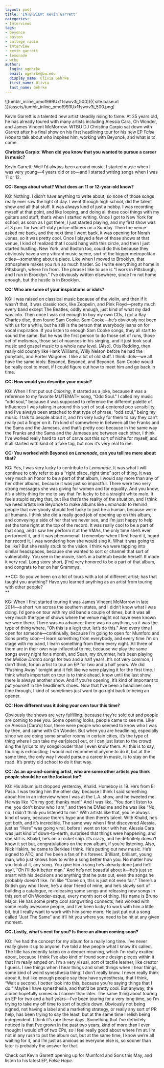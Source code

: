 ```yaml
---
layout: post
title: 'INTERVIEW: Kevin Garrett'
categories:
- Interviews
tags:
- beyonce
- boston
- college radio
- interview
- kevin garrett
- lemonade
- wtbu
author:
  login: ogehrke
  email: ogehrke@bu.edu
  display_name: Olivia Gehrke
  first_name: Olivia
  last_name: Gehrke
---
```

![tumblr_inline_omof99RUx11swxv3i_500]({{ site.baseurl }}/assets/tumblr_inline_omof99RUx11swxv3i_500.png)

Kevin Garrett is a talented new artist steadily rising to fame. At 25 years old, he has already toured with many artists including Alessia Cara, Oh Wonder, and James Vincent McMorrow. WTBU DJ Christina Carpio sat down with Garrett after his final show on his first headlining tour for his new EP _False Hope_ to talk about who inspires him, working with Beyoncé, and what is to come.

**Christina Carpio: When did you know that you wanted to pursue a career in music?**

Kevin Garrett: Well I’d always been around music. I started music when I was very young—4 years old or so—and I started writing songs when I was 11 or 12.

**CC: Songs about what? What does an 11 or 12-year-old know?**

KG: Nothing. I didn’t have anything to write about, so none of those songs really ever saw the light of day. I went through high school, did the talent show and all that stuff. It was always kind of just a hobby. I was recording myself at that point, and like looping, and doing all these cool things with my guitars and stuff; that’s when I started writing. Once I got to New York for school, as soon as I got there, I just started playing, and my first show was at 3 p.m. for two off-duty police officers on a Sunday. Then the venue asked me back, and the next time I went back, it was opening for Norah Jones, so it was pretty cool. Once I played a few of those shows at that venue, I kind of realized that I could hang with this circle, and then I just started hustling. New York, and Boston too, could do this because they obviously have a very vibrant music scene, sort of the bigger metropolitan cities—something about a place. Like when I moved to Brooklyn, that atmosphere makes you run so much harder. So I write everything at home in Pittsburgh, where I’m from. The phrase I like to use is “I work in Pittsburgh, and I run in Brooklyn.” I’ve obviously written elsewhere, since I’m not home enough, but the hustle is in Brooklyn.

**CC: Who are some of your inspirations or idols?**

KG: I was raised on classical music because of the violin, and then if it wasn’t that, it was classic rock, like Zeppelin, and Pink Floyd—pretty much every band except The Beatles, oddly enough, just kind of what my dad was into. Then once I was old enough to buy my own CDs, I got a Ray Charles disc, then found Sam Cooke. Sam Cooke—he’s obviously not been with us for a while, but he still is the person that everybody leans on for vocal inspiration. If you listen to enough Sam Cooke songs, they all start to sound the same. But he was the first person to do those set of runs, those set of melismas, those set of nuances in his singing, and it just took soul music and gospel music to a whole new level. \[Also\], Otis Redding, then really old country like Hank Williams, Willy Nelson before he had the ponytails, and Porter Wagoner. I like a lot of old stuff. I think idols—we all have the same idols: Beyoncé, Beyoncé, and Beyoncé. Sam Cooke would be really cool to meet, if I could figure out how to meet him and go back in time.

**CC: How would you describe your music?**

KG: When I first put out _Coloring_, it started as a joke, because it was a reference to my favorite MUTEMATH song, “Odd Soul.” I called my music “odd soul,” because it was supposed to reference the different palette of influences I was taking in around this sort of soul-centered pop sensibility, and I’ve always been attached to that type of phrase, “odd soul,” being my music. I talk to people about it, and I’m very lucky for them to say they can’t really put a finger on it. I’m kind of somewhere in between all the Franks and the Sams and the Jameses, and that’s pretty cool because in the same way the Franks and the Sams and the Jameses are between each other, I think I’ve worked really hard to sort of carve out this sort of niche for myself, and it all started with kind of a fake tag, but now it’s very real to me.

**CC: You worked with Beyoncé on _Lemonade_, can you tell me more about that?**

KG: Yes, I was very lucky to contribute to _Lemonade_. It was what I will continue to only refer to as a “right place, right time” sort of thing. It was very much an honor to be a part of that album, I would say more than any of her other albums, because it was just so impactful. There were two very strong messages she was giving for women and for equality. And you know, it’s a shitty thing for me to say that I’m lucky to be a straight white male. It feels stupid saying that, but like that’s the reality of the situation, and I think we need artists like Beyoncé to make albums like _Lemonade_ to remind people that everybody should feel lucky to just be a human, because we’re all humans. I think she did a really good job of opening up on this album, and conveying a side of her that we never see, and I’m just happy to help set the tone right at the top of the record. It was really cool to be a part of that song, and I saw her perform it at the VMAs, the only time she’s ever performed it, and it was phenomenal. I remember when I first heard it, heard her record it, I was wondering how she would sing it. What it was going to be like? But she really stuck to the vision. I think we were tapping into similar headspaces, because she wanted to sort or channel that sort of vulnerability. You see in the movie, she’s in a bathtub beside herself. It made it very real. Long story short, \[I’m\] very honored to be a part of that album, and congrats to her on her Grammys.

**CC: So you’ve been on a lot of tours with a lot of different artist; has that taught you anything? Have you learned anything as an artist from touring with other people?  
**

KG: When I first started touring it was James Vincent McMorrow in late 2014—a short run across the southern states, and I didn’t know what I was doing. I’d gone on tour with my old band a couple of times, but it was all very much the type of shows where the venue might not have even known we were there. There was no advance; there was no anything, so it was the type of thing where, “Oh this is a legit tour, let’s do this.” And every time I open for someone—continually, because I’m going to open for Mumford and Sons pretty soon—I learn something from everybody, and every time I’m on stage with my band, I learn something from them every night. All three of them are in their own way influential to me, because we play the same songs every night for a month, and Sean, my drummer, he’s been playing the _Mellow Drama_ songs for two and a half years. It’s not very common, I don’t think, for an artist to tour an EP for two and a half years. We did “Pushing Away” tonight and it felt like we were playing it for the first time. I think what’s important on tour is to think ahead, know until the last show, there is always another show. And if you’re opening, it’s kind of important to put yourself in the headliner’s shoes. Now that I’ve been a headliner one time through, I kind of sometimes just want to go right back to being an opener.

**CC: How different was it doing your own tour this time?**

Obviously the shows are very fulfilling, because they’re sold out and people are coming to see you. Some opening looks, people came to see me. Like on Alessia \[Cara’s\] tour, there were people who seemed to know who I was by then, and same with Oh Wonder. But when you are headlining, especially since we are doing some smaller rooms in certain cities, it’s the type of thing where I can take my ear\[piece\] out, or I can just listen to the crowd sing the lyrics to my songs louder than I even know them. All this is to say, touring is exhausting; I would not recommend anyone to do it, but at the same time, the only way I would pursue a career in music, is to stay on the road. It’s pretty old school to do it that way.

**CC: As an up-and-coming artist, who are some other artists you think people should be on the lookout for?**

KG: His album just dropped yesterday, Khalid. Homeboy is 19. He’s from El Paso. I was texting him the other day, because I think I said something about him in an interview when I was at the L.A. show, and he tweeted me. He was like “Oh my god, thanks man!” And I was like, “You don’t listen to me, you don’t know who I am,” and then he DMed me and he was like “No, no, I didn’t think you listened to me.” With artists like that, you’re always kind of wary, because there’s hype and then there’s talent. With Khalid, he’s got both, and it’s incredible. The same way when I first discovered Alessia, just as “Here” was going viral, before I went on tour with her, Alessia Cara was just kind of down-to-earth, surprised that things were happening, and she still is. Khalid, he’s on a rocket ship. It’s crazy, and he definitely doesn’t know it yet but, congratulations on the new album, if you’re listening. Also, Nick Hakim, he came to Berklee I think. He’s putting out new music. He’s signed to ATO, and I’ve been a fan of his forever. Brilliant, brilliant, young man, who just knows how to write a song better than you. No matter how you look at it, any song. You give him a song he’s already done \[and he’ll say\], “Oh I’ll do it better man.” And he’s not boastful about it—he’s just so smart with his decisions and anything that he puts out, even the songs he probably doesn’t like. I’m like “Come on, this is just not even fair.” There’s a British guy who I love, he’s a dear friend of mine, and he’s slowly sort of building a catalogue, re-releasing some songs and releasing new songs in this sort of Oh Wonder-esque, every month sort of thing. His name is Bruno Major. He has some pretty cool songwriting connects; he’s worked with some really awesome people, and I’ve been lucky to work with him a little bit, but I really want to work with him some more. He just put out a song called “Just The Same” and it’ll hit you where you need to be hit at any given moment.

**CC: Lastly, what’s next for you? Is there an album coming soon?**

KG: I’ve had the concept for my album for a really long time. I’ve never really given it up to anyone. I’ve told a few people what I know it’s called. The title has recently taken on a deeper meaning, which I’m really excited about, because I think I’ve also kind of found some design pieces within it that I’m really amped on. I’m a very visual, sort of tactile learner, like creator I guess. I see things when I hear things and smell things when I hear things, some kind of weird synesthesia thing. I don’t really know. I never really think about it, but like enough people say they have synesthesia, that I think, “Wait a second, I better look into this, because you’re saying things that I do.” Maybe I have synesthesia, and that’d be pretty cool. But anyway, the album hopefully comes out sooner than later. The same thing about touring an EP for two and a half years—I’ve been touring for a very long time, so I’m trying to take my off time to sort of buckle down. Obviously not being signed, not having a label and a marketing strategy, or really any sort of PR help, has been trying to say the least, but at the same time I relish being independent. I think it’s rare these days. Something that I’ve definitely noticed is that I’ve grown in the past two years, kind of more than I ever thought I would off of two EPs, so I feel really good about where I’m at. I’m not in any rush to put the album out, but at the same time, I know we’re all waiting for it, and I’m just as anxious as everyone else is, so sooner than later is probably the answer for that.

Check out Kevin Garrett opening up for Mumford and Sons this May, and listen to his latest EP, _False Hope_.